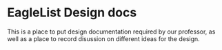 # EagleList Design docs

This is a place to put design documentation required by our professor, as well as a place to record disussion on different ideas for the design. 

